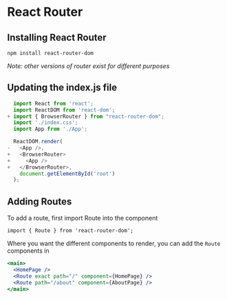 # React Router

## Installing React Router

`npm install react-router-dom`

_Note: other versions of router exist for  different purposes_

## Updating the index.js file

```jsx
  import React from 'react';
  import ReactDOM from 'react-dom';
+ import { BrowserRouter } from "react-router-dom";
  import './index.css';
  import App from './App';

  ReactDOM.render(
-   <App />,
+   <BrowserRouter>
+     <App />
+   </BrowserRouter>,
    document.getElementById('root')
  );
  ```
  
  ## Adding Routes
  
  To add a route, first import Route into the component
  
  `import { Route } from 'react-router-dom';`
  
  Where you want the different components to render, you can add the `Route` components in
  
  ```jsx
  <main>
    <HomePage />
    <Route exact path="/" component={HomePage} />
    <Route path="/about" component={AboutPage} />
  </main>
  ```

